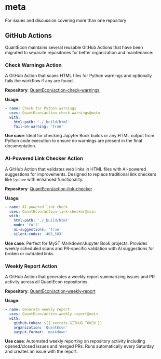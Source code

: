 # meta
For issues and discussion covering more than one repository

## GitHub Actions

QuantEcon maintains several reusable GitHub Actions that have been migrated to separate repositories for better organization and maintenance:

### Check Warnings Action

A GitHub Action that scans HTML files for Python warnings and optionally fails the workflow if any are found.

**Repository**: [QuantEcon/action-check-warnings](https://github.com/QuantEcon/action-check-warnings)

**Usage**:
```yaml
- name: Check for Python warnings
  uses: QuantEcon/action-check-warnings@main
  with:
    html-path: './_build/html'
    fail-on-warning: 'true'
```

**Use case**: Ideal for checking Jupyter Book builds or any HTML output from Python code execution to ensure no warnings are present in the final documentation.

### AI-Powered Link Checker Action

A GitHub Action that validates web links in HTML files with AI-powered suggestions for improvements. Designed to replace traditional link checkers like `lychee` with enhanced functionality.

**Repository**: [QuantEcon/action-link-checker](https://github.com/QuantEcon/action-link-checker)

**Usage**:
```yaml
- name: AI-powered link check
  uses: QuantEcon/action-link-checker@main
  with:
    html-path: './_build/html'
    mode: 'full'
    ai-suggestions: 'true'
    silent-codes: '403,503'
```

**Use case**: Perfect for MyST Markdown/Jupyter Book projects. Provides weekly scheduled scans and PR-specific validation with AI suggestions for broken or outdated links.

### Weekly Report Action

A GitHub Action that generates a weekly report summarizing issues and PR activity across all QuantEcon repositories.

**Repository**: [QuantEcon/action-weekly-report](https://github.com/QuantEcon/action-weekly-report)

**Usage**:
```yaml
- name: Generate weekly report
  uses: QuantEcon/action-weekly-report@main
  with:
    github-token: ${{ secrets.GITHUB_TOKEN }}
    organization: 'QuantEcon'
    output-format: 'markdown'
```

**Use case**: Automated weekly reporting on repository activity including opened/closed issues and merged PRs. Runs automatically every Saturday and creates an issue with the report.
